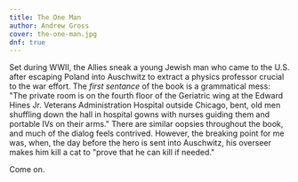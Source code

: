 ```yaml
---
title: The One Man
author: Andrew Gross
cover: the-one-man.jpg
dnf: true
---
```

Set during WWII, the Allies sneak a young Jewish man who came to the U.S. after escaping Poland into Auschwitz to extract a physics professor crucial to the war effort. The *first sentance* of the book is a grammatical mess: "The private room is on the fourth floor of the Geriatric wing at the Edward Hines Jr. Veterans Administration Hospital outside Chicago, bent, old men shuffling down the hall in hospital gowns with nurses guiding them and portable IVs on their arms." There are similar oopsies throughout the book, and much of the dialog feels contrived. However, the breaking point for me was, when, the day before the hero is sent into Auschwitz, his overseer makes him kill a cat to "prove that he can kill if needed." 

Come on.
